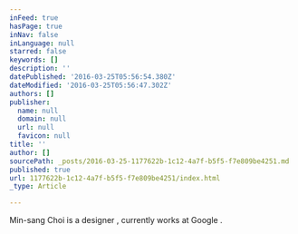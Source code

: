 ```yaml
---
inFeed: true
hasPage: true
inNav: false
inLanguage: null
starred: false
keywords: []
description: ''
datePublished: '2016-03-25T05:56:54.380Z'
dateModified: '2016-03-25T05:56:47.302Z'
authors: []
publisher:
  name: null
  domain: null
  url: null
  favicon: null
title: ''
author: []
sourcePath: _posts/2016-03-25-1177622b-1c12-4a7f-b5f5-f7e809be4251.md
published: true
url: 1177622b-1c12-4a7f-b5f5-f7e809be4251/index.html
_type: Article

---
```

Min-sang Choi is a designer , currently works at Google .